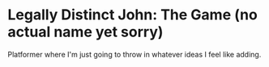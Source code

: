 # Legally Distinct John: The Game (no actual name yet sorry)
 Platformer where I'm just going to throw in whatever ideas I feel like adding.